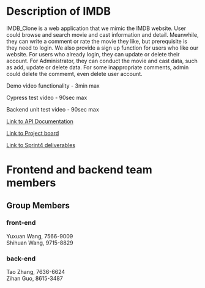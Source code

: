 # Description of IMDB
IMDB_Clone is a web application that we mimic the IMDB website. User could browse and search movie and cast information and detail. Meanwhile, they can write a comment or rate the movie they like, but prerequisite is they need to login. We also provide a sign up function for users who like our website. For users who already login, they can update or delete their account. For Administrator, they can conduct the movie and cast data, such as add, update or delete data. For some inappropriate comments, admin could delete the commemt, even delete user account.

Demo video functionality - 3min max

Cypress test video - 90sec max

Backend unit test video - 90sec max

[Link to API Documentation](https://github.com/BazingaOo/IMDB_Clone/tree/main/backend%20API)  

[Link to Project board](https://github.com/BazingaOo/IMDB_Clone/projects)

[Link to Sprint4 deliverables](https://github.com/BazingaOo/IMDB_Clone.git)

# Frontend and backend team members
## Group Members
### front-end
Yuxuan Wang, 7566-9009<br/>
Shihuan Wang, 9715-8829<br/>
### back-end
Tao Zhang, 7636-6624<br/>
Zihan Guo, 8615-3487<br/>
